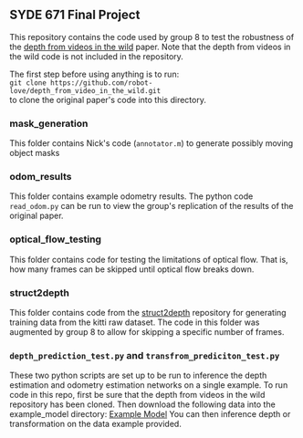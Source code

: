 ## SYDE 671 Final Project

This repository contains the code used by group 8 to test the robustness of the [depth from videos in the wild](https://github.com/google-research/google-research/tree/master/depth_from_video_in_the_wild) paper. Note that the depth from videos in the wild code is not included in the repository.

The first step before using anything is to run:  
`git clone https://github.com/robot-love/depth_from_video_in_the_wild.git`  
to clone the original paper's code into this directory. 

### mask_generation 
This folder contains Nick's code (`annotator.m`) to generate possibly moving object masks

### odom_results
This folder contains example odometry results. The python code `read_odom.py` can be run to view the group's replication of the results of the original paper.

### optical_flow_testing
This folder contains code for testing the limitations of optical flow. That is, how many frames can be skipped until optical flow breaks down.

### struct2depth
This folder contains code from the [struct2depth](https://github.com/tensorflow/models/tree/master/research/struct2depth) repository for generating training data from the kitti raw dataset. The code in this folder was augmented by group 8 to allow for skipping a specific number of frames.

### `depth_prediction_test.py` and `transfrom_prediciton_test.py`
These two python scripts are set up to be run to inference the depth estimation and odometry estimation networks on a single example. To run code in this repo, first be sure that the depth from videos in the wild repository has been cloned. Then download the following data into the example_model directory:
[Example Model](https://www.googleapis.com/download/storage/v1/b/gresearch/o/depth_from_video_in_the_wild%2Fcheckpoints%2Fkitti_odometry_learned_intrinsics.zip?generation=1568245497722898&alt=media)
You can then inference depth or transformation on the data example provided.
